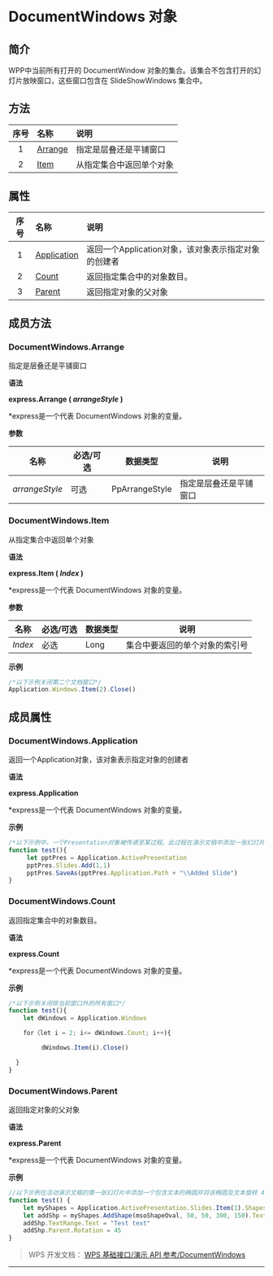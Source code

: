 # DocumentWindows 对象

## 简介

WPP中当前所有打开的 DocumentWindow 对象的集合。该集合不包含打开的幻灯片放映窗口，这些窗口包含在 SlideShowWindows 集合中。

## 方法

| 序号 | 名称                                | 说明                     |
|:----:|:------------------------------------|:-------------------------|
|  1   | [Arrange](#DocumentWindows.Arrange) | 指定是层叠还是平铺窗口   |
|  2   | [Item](#DocumentWindows.Item)       | 从指定集合中返回单个对象 |

## 属性

| 序号 | 名称                                        | 说明                                                |
|:----:|:--------------------------------------------|:----------------------------------------------------|
|  1   | [Application](#DocumentWindows.Application) | 返回一个Application对象，该对象表示指定对象的创建者 |
|  2   | [Count](#DocumentWindows.Count)             | 返回指定集合中的对象数目。                          |
|  3   | [Parent](#DocumentWindows.Parent)           | 返回指定对象的父对象                                |

## 成员方法

### DocumentWindows.Arrange

指定是层叠还是平铺窗口

**语法**

**express.Arrange ( *arrangeStyle* )**

\*express是一个代表 DocumentWindows 对象的变量。

**参数**

| 名称           | 必选/可选 | 数据类型       | 说明                   |
|----------------|-----------|----------------|------------------------|
| *arrangeStyle* | 可选      | PpArrangeStyle | 指定是层叠还是平铺窗口 |

### DocumentWindows.Item

从指定集合中返回单个对象

**语法**

**express.Item ( *Index* )**

\*express是一个代表 DocumentWindows 对象的变量。

**参数**

| 名称    | 必选/可选 | 数据类型 | 说明                           |
|---------|-----------|----------|--------------------------------|
| *Index* | 必选      | Long     | 集合中要返回的单个对象的索引号 |

**示例**

``` JavaScript
/*以下示例关闭第二个文档窗口*/
Application.Windows.Item(2).Close()
```

## 成员属性

### DocumentWindows.Application

返回一个Application对象，该对象表示指定对象的创建者

**语法**

**express.Application**

\*express是一个代表 DocumentWindows 对象的变量。

**示例**

``` JavaScript
/*以下示例中，一个Presentation对象被传递至某过程。此过程在演示文稿中添加一张幻灯片，然后将该演示文稿保存在运行的WPP的文件夹中。*/
function test(){
     let pptPres = Application.ActivePresentation
     pptPres.Slides.Add(1,1)
     pptPres.SaveAs(pptPres.Application.Path + "\\Added Slide")
}
```

### DocumentWindows.Count

返回指定集合中的对象数目。

**语法**

**express.Count**

\*express是一个代表 DocumentWindows 对象的变量。

**示例**

``` JavaScript
/*以下示例关闭除当前窗口外的所有窗口*/
function test(){
    let dWindows = Application.Windows

    for（let i = 2; i<= dWindows.Count; i++){

         dWindows.Item(i).Close()

  }
}
```

### DocumentWindows.Parent

返回指定对象的父对象

**语法**

**express.Parent**

\*express是一个代表 DocumentWindows 对象的变量。

**示例**

``` JavaScript
//以下示例在活动演示文稿的第一张幻灯片中添加一个包含文本的椭圆并将该椭圆及文本旋转 45 度。文本框的父对象就是包含文本的 Shape 对象。
function test() {
    let myShapes = Application.ActivePresentation.Slides.Item(1).Shapes
    let addShp = myShapes.AddShape(msoShapeOval, 50, 50, 300, 150).TextFrame
    addShp.TextRange.Text = "Test text"
    addShp.Parent.Rotation = 45
}
```

> WPS 开发文档： [WPS 基础接口/演示 API 参考/DocumentWindows](https://qn.cache.wpscdn.cn/encs/doc/office_v19/index.htm)

------------------------------------------------------------------------

